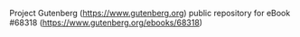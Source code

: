 Project Gutenberg (https://www.gutenberg.org) public repository for eBook #68318 (https://www.gutenberg.org/ebooks/68318)
